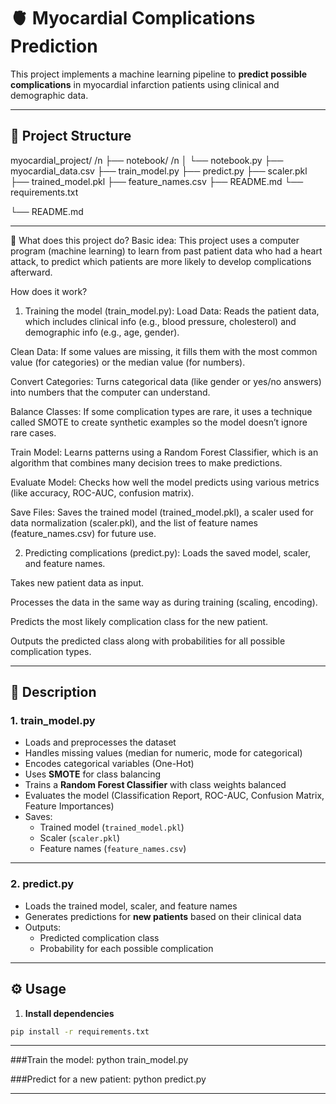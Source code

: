 # 🫀 Myocardial Complications Prediction

This project implements a machine learning pipeline to **predict possible complications** in myocardial infarction patients using clinical and demographic data.

---

## 📂 **Project Structure**

myocardial_project/ /n
├── notebook/ /n
│   └── notebook.py
├── myocardial_data.csv
├── train_model.py
├── predict.py
├── scaler.pkl
├── trained_model.pkl
├── feature_names.csv
├── README.md
└── requirements.txt

└── README.md              


---

🚀 What does this project do?
Basic idea:
This project uses a computer program (machine learning) to learn from past patient data who had a heart attack, to predict which patients are more likely to develop complications afterward.

How does it work?
1. Training the model (train_model.py):
Load Data: Reads the patient data, which includes clinical info (e.g., blood pressure, cholesterol) and demographic info (e.g., age, gender).

Clean Data: If some values are missing, it fills them with the most common value (for categories) or the median value (for numbers).

Convert Categories: Turns categorical data (like gender or yes/no answers) into numbers that the computer can understand.

Balance Classes: If some complication types are rare, it uses a technique called SMOTE to create synthetic examples so the model doesn’t ignore rare cases.

Train Model: Learns patterns using a Random Forest Classifier, which is an algorithm that combines many decision trees to make predictions.

Evaluate Model: Checks how well the model predicts using various metrics (like accuracy, ROC-AUC, confusion matrix).

Save Files: Saves the trained model (trained_model.pkl), a scaler used for data normalization (scaler.pkl), and the list of feature names (feature_names.csv) for future use.


2. Predicting complications (predict.py):
Loads the saved model, scaler, and feature names.

Takes new patient data as input.

Processes the data in the same way as during training (scaling, encoding).

Predicts the most likely complication class for the new patient.

Outputs the predicted class along with probabilities for all possible complication types.


---


## 🚀 **Description**

### 1. **train_model.py**

- Loads and preprocesses the dataset
- Handles missing values (median for numeric, mode for categorical)
- Encodes categorical variables (One-Hot)
- Uses **SMOTE** for class balancing
- Trains a **Random Forest Classifier** with class weights balanced
- Evaluates the model (Classification Report, ROC-AUC, Confusion Matrix, Feature Importances)
- Saves:
  - Trained model (`trained_model.pkl`)
  - Scaler (`scaler.pkl`)
  - Feature names (`feature_names.csv`)

---

### 2. **predict.py**

- Loads the trained model, scaler, and feature names
- Generates predictions for **new patients** based on their clinical data
- Outputs:
  - Predicted complication class
  - Probability for each possible complication

---

## ⚙️ **Usage**

1. **Install dependencies**

```bash
pip install -r requirements.txt
```
---

###Train the model:
python train_model.py

###Predict for a new patient:
python predict.py

---





